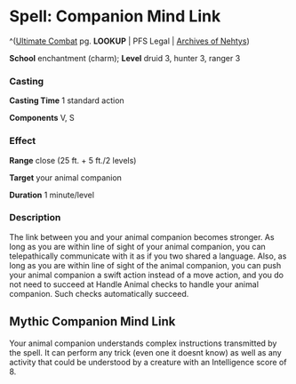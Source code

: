# Spell: Companion Mind Link

^([Ultimate Combat][ss-companion-mind-link] pg. **LOOKUP** | PFS Legal | [Archives of Nehtys][sn-companion-mind-link])

**School** enchantment (charm); **Level** druid 3, hunter 3, ranger 3

### Casting

**Casting Time** 1 standard action  

**Components** V, S

### Effect

**Range** close (25 ft. + 5 ft./2 levels)  

**Target** your animal companion  

**Duration** 1 minute/level

### Description

The link between you and your animal companion becomes stronger. As long as you are within line of sight of your animal companion, you can telepathically communicate with it as if you two shared a language. Also, as long as you are within line of sight of the animal companion, you can push your animal companion a swift action instead of a move action, and you do not need to succeed at Handle Animal checks to handle your animal companion. Such checks automatically succeed.

## Mythic Companion Mind Link

Your animal companion understands complex instructions transmitted by the spell. It can perform any trick (even one it doesnt know) as well as any activity that could be understood by a creature with an Intelligence score of 8.

[ss-companion-mind-link]: http://paizo.com/pathfinderRPG/v57
[sn-companion-mind-link]: http://www.archivesofnethys.com/SpellDisplay.aspx?ItemName=Companion%20Mind%20Link